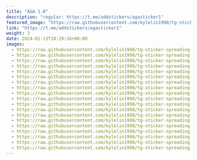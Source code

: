 ```yaml
---
title: "AGA 1.0"
description: "regular: https://t.me/addstickers/agasticker1"
featured_image: "https://raw.githubusercontent.com/kylelin1998/tg-sticker-spreading-worldwide-images/main/img/b93476c0-0bb3-473c-942b-4ff804f57751.jpg"
link: "https://t.me/addstickers/agasticker1"
weight: 3
date: 2024-01-13T10:29:16+08:00
images:
  - https://raw.githubusercontent.com/kylelin1998/tg-sticker-spreading-worldwide-images/main/img/b93476c0-0bb3-473c-942b-4ff804f57751.jpg
  - https://raw.githubusercontent.com/kylelin1998/tg-sticker-spreading-worldwide-images/main/img/0e26ed9a-6025-44fb-8efd-c865a15081dc.jpg
  - https://raw.githubusercontent.com/kylelin1998/tg-sticker-spreading-worldwide-images/main/img/63aa8018-e0c6-493d-a61e-072196314f5f.jpg
  - https://raw.githubusercontent.com/kylelin1998/tg-sticker-spreading-worldwide-images/main/img/0242572c-64ac-416b-9b6e-01b640ee4d6d.jpg
  - https://raw.githubusercontent.com/kylelin1998/tg-sticker-spreading-worldwide-images/main/img/97b0b65c-bb42-47a5-8bd1-9abb28bd3d7b.jpg
  - https://raw.githubusercontent.com/kylelin1998/tg-sticker-spreading-worldwide-images/main/img/585a801f-122d-4083-a6b4-bc5e24fcd3fd.jpg
  - https://raw.githubusercontent.com/kylelin1998/tg-sticker-spreading-worldwide-images/main/img/09fb0e2a-03b6-4167-afae-60114d6b2dec.jpg
  - https://raw.githubusercontent.com/kylelin1998/tg-sticker-spreading-worldwide-images/main/img/397b7265-1d90-4d7c-a93b-a0334fce3f54.jpg
  - https://raw.githubusercontent.com/kylelin1998/tg-sticker-spreading-worldwide-images/main/img/98d34bd0-0a1a-489e-bbd4-d9c4bc97bda6.jpg
  - https://raw.githubusercontent.com/kylelin1998/tg-sticker-spreading-worldwide-images/main/img/1c2660f9-2089-4b96-9392-95ba84c05b1e.jpg
  - https://raw.githubusercontent.com/kylelin1998/tg-sticker-spreading-worldwide-images/main/img/3d75a54f-1bcc-4e46-ac11-b5c7453ac961.jpg
  - https://raw.githubusercontent.com/kylelin1998/tg-sticker-spreading-worldwide-images/main/img/1f225965-8ee7-4d7a-a623-9b5935e53786.jpg
  - https://raw.githubusercontent.com/kylelin1998/tg-sticker-spreading-worldwide-images/main/img/1f2bec01-029d-4942-91d2-ecdd600b3cf2.jpg
  - https://raw.githubusercontent.com/kylelin1998/tg-sticker-spreading-worldwide-images/main/img/270e49f8-aeab-4a3a-a100-833ba1aa79ea.jpg
  - https://raw.githubusercontent.com/kylelin1998/tg-sticker-spreading-worldwide-images/main/img/6aaf4c1d-bd6a-4346-b6f4-cfabdfaaecb4.jpg
  - https://raw.githubusercontent.com/kylelin1998/tg-sticker-spreading-worldwide-images/main/img/70c6694d-ed74-4c4c-8655-b03b33c46a60.jpg
  - https://raw.githubusercontent.com/kylelin1998/tg-sticker-spreading-worldwide-images/main/img/f0387622-a272-4017-8dd4-4a5f744dde2b.jpg
  - https://raw.githubusercontent.com/kylelin1998/tg-sticker-spreading-worldwide-images/main/img/2dc70072-6614-4552-ae65-1c527d1d8626.jpg
  - https://raw.githubusercontent.com/kylelin1998/tg-sticker-spreading-worldwide-images/main/img/20b498d0-9251-468c-932d-30d4bd3c9cb2.jpg
---
```

